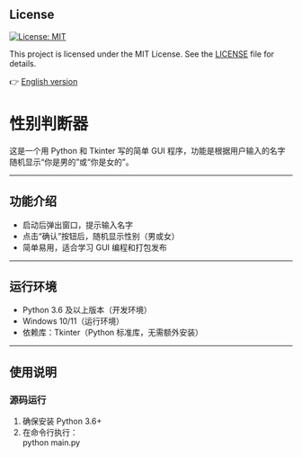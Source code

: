 ## License

[![License: MIT](https://img.shields.io/badge/License-MIT-yellow.svg)](https://opensource.org/licenses/MIT)

This project is licensed under the MIT License. See the [LICENSE](LICENSE) file for details.

👉 [English version](README_EN.md)
# 性别判断器

这是一个用 Python 和 Tkinter 写的简单 GUI 程序，功能是根据用户输入的名字随机显示“你是男的”或“你是女的”。

---

## 功能介绍

- 启动后弹出窗口，提示输入名字
- 点击“确认”按钮后，随机显示性别（男或女）
- 简单易用，适合学习 GUI 编程和打包发布

---

## 运行环境

- Python 3.6 及以上版本（开发环境）
- Windows 10/11（运行环境）
- 依赖库：Tkinter（Python 标准库，无需额外安装）

---

## 使用说明

### 源码运行

1. 确保安装 Python 3.6+  
2. 在命令行执行：  
   python main.py
